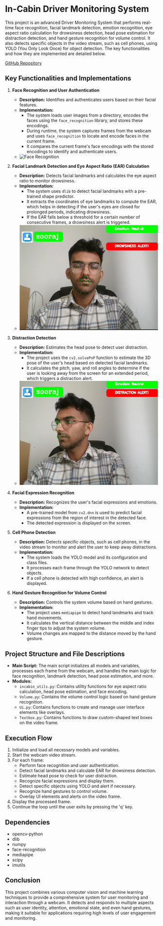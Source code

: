 # In-Cabin Driver Monitoring System

This project is an advanced Driver Monitoring System that performs real-time face recognition, facial landmark detection, emotion recognition, eye aspect ratio calculation for drowsiness detection, head pose estimation for distraction detection, and hand gesture recognition for volume control. It also detects specific objects in the video stream, such as cell phones, using YOLO (You Only Look Once) for object detection. The key functionalities and how they are implemented are detailed below.

[GitHub Repository](https://github.com/soorajabraham1/Driver-Monitoring-System)

## Key Functionalities and Implementations

1. **Face Recognition and User Authentication**
    - **Description:** Identifies and authenticates users based on their facial features.
    - **Implementation:**
        - The system loads user images from a directory, encodes the faces using the `face_recognition` library, and stores these encodings.
        - During runtime, the system captures frames from the webcam and uses `face_recognition` to locate and encode faces in the current frame.
        - It compares the current frame's face encodings with the stored encodings to identify and authenticate users.
    - ![Face Recognition](users/face_recognition.png)

2. **Facial Landmark Detection and Eye Aspect Ratio (EAR) Calculation**
    - **Description:** Detects facial landmarks and calculates the eye aspect ratio to monitor drowsiness.
    - **Implementation:**
        - The system uses `dlib` to detect facial landmarks with a pre-trained shape predictor.
        - It extracts the coordinates of eye landmarks to compute the EAR, which helps in detecting if the user's eyes are closed for prolonged periods, indicating drowsiness.
        - If the EAR falls below a threshold for a certain number of consecutive frames, a drowsiness alert is triggered.
    - ![Drowsiness Detection](users/drowsy.png)

3. **Distraction Detection**
    - **Description:** Estimates the head pose to detect user distraction.
    - **Implementation:**
        - The project uses the `cv2.solvePnP` function to estimate the 3D pose of the user's head based on detected facial landmarks.
        - It calculates the pitch, yaw, and roll angles to determine if the user is looking away from the screen for an extended period, which triggers a distraction alert.
    - ![Distraction Detection](users/dist.png)

4. **Facial Expression Recognition**
    - **Description:** Recognizes the user's facial expressions and emotions.
    - **Implementation:**
        - A pre-trained model from `cv2.dnn` is used to predict facial expressions from the region of interest in the detected face.
        - The detected expression is displayed on the screen.

5. **Cell Phone Detection**
    - **Description:** Detects specific objects, such as cell phones, in the video stream to monitor and alert the user to keep away distractions.
    - **Implementation:**
        - The system loads the YOLO model and its configuration and class files.
        - It processes each frame through the YOLO network to detect objects.
        - If a cell phone is detected with high confidence, an alert is displayed.

6. **Hand Gesture Recognition for Volume Control**
    - **Description:** Controls the system volume based on hand gestures.
    - **Implementation:**
        - The project uses `mediapipe` to detect hand landmarks and track hand movements.
        - It calculates the vertical distance between the middle and index finger tips to adjust the system volume.
        - Volume changes are mapped to the distance moved by the hand gesture.

## Project Structure and File Descriptions

- **Main Script:** The main script initializes all models and variables, processes each frame from the webcam, and handles the main logic for face recognition, landmark detection, head pose estimation, and more.
- **Modules:**
    - `incabin_utils.py`: Contains utility functions for eye aspect ratio calculation, head pose estimation, and face encoding.
    - `Volume.py`: Contains the volume control logic based on hand gesture recognition.
    - `Ui.py`: Contains functions to create and manage user interface elements like overlays.
    - `Textbox.py`: Contains functions to draw custom-shaped text boxes on the video frame.

## Execution Flow

1. Initialize and load all necessary models and variables.
2. Start the webcam video stream.
3. For each frame:
    - Perform face recognition and user authentication.
    - Detect facial landmarks and calculate EAR for drowsiness detection.
    - Estimate head pose to check for user distraction.
    - Recognize facial expressions and display them.
    - Detect specific objects using YOLO and alert if necessary.
    - Recognize hand gestures to control volume.
    - Overlay UI elements and alerts on the video frame.
4. Display the processed frame.
5. Continue the loop until the user exits by pressing the 'q' key.

## Dependencies

- opencv-python
- dlib
- numpy
- face-recognition
- mediapipe
- scipy
- imutils

## Conclusion

This project combines various computer vision and machine learning techniques to provide a comprehensive system for user monitoring and interaction through a webcam. It detects and responds to multiple aspects such as user identity, attention, emotional state, and even hand gestures, making it suitable for applications requiring high levels of user engagement and monitoring.
